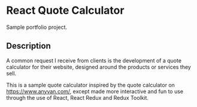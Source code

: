 # React Quote Calculator
Sample portfolio project.

## Description
A common request I receive from clients is the development of a quote calculator for their website, designed around the products or services they sell.

This is a sample quote calculator inspired by the quote calculator on https://www.anyvan.com/, except made more interactive and fun to use through the use of React, React Redux and Redux Toolkit.
